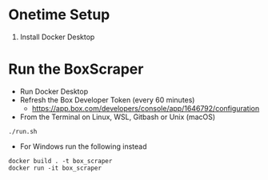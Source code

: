 # Onetime Setup
1. Install Docker Desktop

# Run the BoxScraper
- Run Docker Desktop 
- Refresh the Box Developer Token (every 60 minutes)
   - https://app.box.com/developers/console/app/1646792/configuration
- From the Terminal on Linux, WSL, Gitbash or Unix (macOS)
```shell
./run.sh
```
- For Windows run the following instead
```shell
docker build . -t box_scraper
docker run -it box_scraper
```
